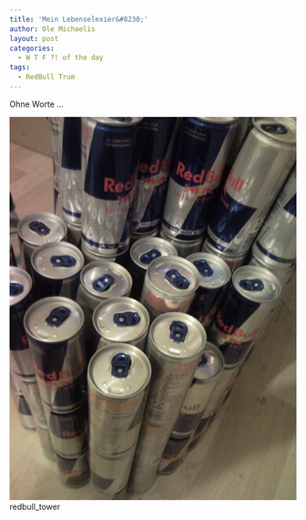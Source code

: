 ```yaml
---
title: 'Mein Lebenselexier&#8230;'
author: Ole Michaelis
layout: post
categories:
  - W T F ?! of the day
tags:
  - RedBull Trum
---
```


Ohne Worte …

[![redbull_tower][1]][1]
redbull_tower



 [1]: /assets/uploads/2009/09/SNC00136.jpg
